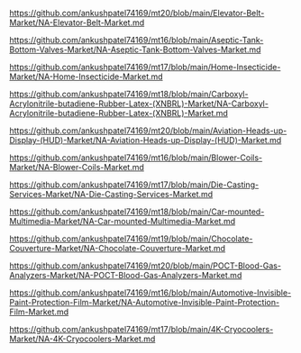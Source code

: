 <p><a href="https://github.com/ankushpatel74169/mt20/blob/main/Elevator-Belt-Market/NA-Elevator-Belt-Market.md">https://github.com/ankushpatel74169/mt20/blob/main/Elevator-Belt-Market/NA-Elevator-Belt-Market.md</a></p><p><a href="https://github.com/ankushpatel74169/mt16/blob/main/Aseptic-Tank-Bottom-Valves-Market/NA-Aseptic-Tank-Bottom-Valves-Market.md">https://github.com/ankushpatel74169/mt16/blob/main/Aseptic-Tank-Bottom-Valves-Market/NA-Aseptic-Tank-Bottom-Valves-Market.md</a></p><p><a href="https://github.com/ankushpatel74169/mt17/blob/main/Home-Insecticide-Market/NA-Home-Insecticide-Market.md">https://github.com/ankushpatel74169/mt17/blob/main/Home-Insecticide-Market/NA-Home-Insecticide-Market.md</a></p><p><a href="https://github.com/ankushpatel74169/mt18/blob/main/Carboxyl-Acrylonitrile-butadiene-Rubber-Latex-(XNBRL)-Market/NA-Carboxyl-Acrylonitrile-butadiene-Rubber-Latex-(XNBRL)-Market.md">https://github.com/ankushpatel74169/mt18/blob/main/Carboxyl-Acrylonitrile-butadiene-Rubber-Latex-(XNBRL)-Market/NA-Carboxyl-Acrylonitrile-butadiene-Rubber-Latex-(XNBRL)-Market.md</a></p><p><a href="https://github.com/ankushpatel74169/mt20/blob/main/Aviation-Heads-up-Display-(HUD)-Market/NA-Aviation-Heads-up-Display-(HUD)-Market.md">https://github.com/ankushpatel74169/mt20/blob/main/Aviation-Heads-up-Display-(HUD)-Market/NA-Aviation-Heads-up-Display-(HUD)-Market.md</a></p><p><a href="https://github.com/ankushpatel74169/mt16/blob/main/Blower-Coils-Market/NA-Blower-Coils-Market.md">https://github.com/ankushpatel74169/mt16/blob/main/Blower-Coils-Market/NA-Blower-Coils-Market.md</a></p><p><a href="https://github.com/ankushpatel74169/mt17/blob/main/Die-Casting-Services-Market/NA-Die-Casting-Services-Market.md">https://github.com/ankushpatel74169/mt17/blob/main/Die-Casting-Services-Market/NA-Die-Casting-Services-Market.md</a></p><p><a href="https://github.com/ankushpatel74169/mt18/blob/main/Car-mounted-Multimedia-Market/NA-Car-mounted-Multimedia-Market.md">https://github.com/ankushpatel74169/mt18/blob/main/Car-mounted-Multimedia-Market/NA-Car-mounted-Multimedia-Market.md</a></p><p><a href="https://github.com/ankushpatel74169/mt19/blob/main/Chocolate-Couverture-Market/NA-Chocolate-Couverture-Market.md">https://github.com/ankushpatel74169/mt19/blob/main/Chocolate-Couverture-Market/NA-Chocolate-Couverture-Market.md</a></p><p><a href="https://github.com/ankushpatel74169/mt20/blob/main/POCT-Blood-Gas-Analyzers-Market/NA-POCT-Blood-Gas-Analyzers-Market.md">https://github.com/ankushpatel74169/mt20/blob/main/POCT-Blood-Gas-Analyzers-Market/NA-POCT-Blood-Gas-Analyzers-Market.md</a></p><p><a href="https://github.com/ankushpatel74169/mt16/blob/main/Automotive-Invisible-Paint-Protection-Film-Market/NA-Automotive-Invisible-Paint-Protection-Film-Market.md">https://github.com/ankushpatel74169/mt16/blob/main/Automotive-Invisible-Paint-Protection-Film-Market/NA-Automotive-Invisible-Paint-Protection-Film-Market.md</a></p><p><a href="https://github.com/ankushpatel74169/mt17/blob/main/4K-Cryocoolers-Market/NA-4K-Cryocoolers-Market.md">https://github.com/ankushpatel74169/mt17/blob/main/4K-Cryocoolers-Market/NA-4K-Cryocoolers-Market.md</a></p>
